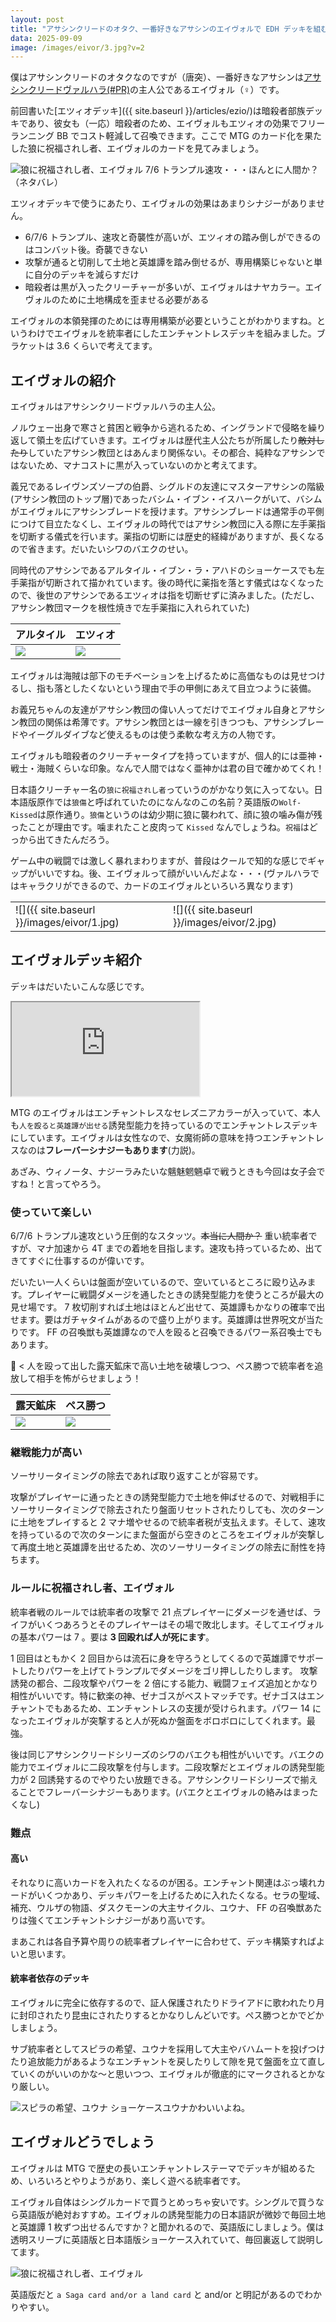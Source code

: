```yaml
---
layout: post
title: "アサシンクリードのオタク、一番好きなアサシンのエイヴォルで EDH デッキを組む"
data: 2025-09-09
image: /images/eivor/3.jpg?v=2
---
```

僕はアサシンクリードのオタクなのですが（唐突）、一番好きなアサシンは[アサシンクリードヴァルハラ(#PR)](https://amzn.to/4mVlsEw)の主人公であるエイヴォル（♀）です。

前回書いた[エツィオデッキ]({{ site.baseurl }}/articles/ezio/)は暗殺者部族デッキであり、彼女も（一応）暗殺者のため、エイヴォルもエツィオの効果でフリーランニング BB でコスト軽減して召喚できます。ここで MTG のカード化を果たした狼に祝福されし者、エイヴォルのカードを見てみましょう。

![狼に祝福されし者、エイヴォル](https://api.scryfall.com/cards/acr/54/ja?format=image&version=normal)
7/6 トランプル速攻・・・ほんとに人間か？（ネタバレ）

エツィオデッキで使うにあたり、エイヴォルの効果はあまりシナジーがありません。
- 6/7/6 トランプル、速攻と奇襲性が高いが、エツィオの踏み倒しができるのはコンバット後。奇襲できない
- 攻撃が通ると切削して土地と英雄譚を踏み倒せるが、専用構築じゃないと単に自分のデッキを減らすだけ
- 暗殺者は黒が入ったクリーチャーが多いが、エイヴォルはナヤカラー。エイヴォルのために土地構成を歪ませる必要がある

エイヴォルの本領発揮のためには専用構築が必要ということがわかりますね。というわけでエイヴォルを統率者にしたエンチャントレスデッキを組みました。ブラケットは 3.6 くらいで考えてます。

## エイヴォルの紹介

エイヴォルはアサシンクリードヴァルハラの主人公。

ノルウェー出身で寒さと貧困と戦争から逃れるため、イングランドで侵略を繰り返して領土を広げていきます。エイヴォルは歴代主人公たちが所属したり~~敵対したり~~していたアサシン教団とはあんまり関係ない。その都合、純粋なアサシンではないため、マナコストに黒が入っていないのかと考えてます。

義兄である<span class="card-hover" data-scry="acr/66/ja">レイヴンズソープの伯爵、シグルド</span>の友達にマスターアサシンの階級(アサシン教団のトップ層)であった<span class="card-hover" data-scry="acr/49/ja">バシム・イブン・イスハーク</span>がいて、バシムがエイヴォルに<span class="card-hover" data-scry="acr/73/ja">アサシンブレード</span>を授けます。アサシンブレードは通常手の平側につけて目立たなくし、エイヴォルの時代ではアサシン教団に入る際に左手薬指を切断する儀式を行います。薬指の切断には歴史的経緯がありますが、長くなるので省きます。だいたい<span class="card-hover" data-scry="acr/50/ja">シワのバエク</span>のせい。

同時代のアサシンであるアルタイル・イブン・ラ・アハドのショーケースでも左手薬指が切断されて描かれています。後の時代に薬指を落とす儀式はなくなったので、後世のアサシンであるエツィオは指を切断せずに済みました。(ただし、アサシン教団マークを根性焼きで左手薬指に入れられていた)

| アルタイル | エツィオ                                                                      |
| --- | ------------------------------------------------------------------------- |
| ![](https://api.scryfall.com/cards/acr/137/ja?format=image&version=large) | ![](https://api.scryfall.com/cards/acr/131/ja?format=image&version=large) |

エイヴォルは海賊は部下のモチベーションを上げるために高価なものは見せつけるし、指も落としたくないという理由で手の甲側にあえて目立つように装備。

お義兄ちゃんの友達がアサシン教団の偉い人ってだけでエイヴォル自身とアサシン教団の関係は希薄です。アサシン教団とは一線を引きつつも、アサシンブレードや<span class="card-hover" data-scry="acr/77/ja">イーグルダイブ</span>など使えるものは使う柔軟な考え方の人物です。

エイヴォルも暗殺者のクリーチャータイプを持っていますが、個人的には亜神・戦士・海賊くらいな印象。なんで人間ではなく亜神かは君の目で確かめてくれ！

日本語クリーチャー名の`狼に祝福されし者`っていうのがかなり気に入ってない。日本語版原作では`狼傷`と呼ばれていたのになんなのこの名前？英語版の`Wolf-Kissed`は原作通り。`狼傷`というのは幼少期に狼に襲われて、顔に狼の噛み傷が残ったことが理由です。噛まれたこと皮肉って `Kissed` なんでしょうね。`祝福`はどっから出てきたんだろう。

ゲーム中の戦闘では激しく暴れまわりますが、普段はクールで知的な感じでギャップがいいですね。後、エイヴォルって顔がいいんだよな・・・(ヴァルハラではキャラクリができるので、カードのエイヴォルといろいろ異なります)

|  |  |
| --- | --- |
| ![]({{ site.baseurl }}/images/eivor/1.jpg) | ![]({{ site.baseurl }}/images/eivor/2.jpg) |


## エイヴォルデッキ紹介

デッキはだいたいこんな感じです。
<div class="embed-moxfield">
<iframe src="https://moxfield.com/embed/-QoDXTvMyUWNpLM-qAPAHQ?sortBy=manaCost&hideTotal=true&includeMana=true" loading="lazy" allowfullscreen></iframe>
</div>

MTG のエイヴォルはエンチャントレスなセレズニアカラーが入っていて、本人も`人を殴ると英雄譚が出せる`誘発型能力を持っているのでエンチャントレスデッキにしています。エイヴォルは女性なので、女魔術師の意味を持つエンチャントレスなのは**フレーバーシナジーもあります**(力説)。

<span class="card-hover" data-scry="cmm/74/ja">あざみ</span>、<span class="card-hover" data-scry="iko/216/ja">ウィノータ</span>、<span class="card-hover" data-scry="bbd/62/ja">ナジーラ</span>みたいな魑魅魍魎卓で戦うときも今回は女子会ですね！と言ってやろう。

### 使っていて楽しい

6/7/6 トランプル速攻という圧倒的なスタッツ。~~本当に人間か？~~
重い統率者ですが、マナ加速から 4T までの着地を目指します。速攻も持っているため、出てきてすぐに仕事するのが偉いです。

だいたい一人くらいは盤面が空いているので、空いているところに殴り込みます。プレイヤーに戦闘ダメージを通したときの誘発型能力を使うところが最大の見せ場です。 7 枚切削すれば土地はほとんど出せて、英雄譚もかなりの確率で出せます。要はガチャタイムがあるので盛り上がります。英雄譚は世界呪文が当たりです。 FF の召喚獣も英雄譚なので人を殴ると召喚できるパワー系召喚士でもあります。

🐬 < 人を殴って出した露天鉱床で高い土地を破壊しつつ、ペス勝つで統率者を追放して相手を怖がらせましょう！

| 露天鉱床                                                                      | ペス勝つ                                                                     |
| ------------------------------------------------------------------------- | ------------------------------------------------------------------------ |
| ![](https://api.scryfall.com/cards/vma/316/en?format=image&version=large) | ![](https://api.scryfall.com/cards/thb/13/ja?format=image&version=large) |

### 継戦能力が高い

ソーサリータイミングの除去であれば取り返すことが容易です。

攻撃がプレイヤーに通ったときの誘発型能力で土地を伸ばせるので、対戦相手にソーサリータイミングで除去されたり盤面リセットされたりしても、次のターンに土地をプレイすると 2 マナ増やせるので統率者税が支払えます。そして、速攻を持っているので次のターンにまた盤面がら空きのところをエイヴォルが突撃して再度土地と英雄譚を出せるため、次のソーサリータイミングの除去に耐性を持ちます。

### ルールに祝福されし者、エイヴォル

統率者戦のルールでは統率者の攻撃で 21 点プレイヤーにダメージを通せば、ライフがいくつあろうとそのプレイヤーはその場で敗北します。そしてエイヴォルの基本パワーは 7 。要は **3 回殴れば人が死にます**。

1 回目はともかく 2 回目からは流石に身を守ろうとしてくるので英雄譚でサポートしたりパワーを上げてトランプルでダメージをゴリ押ししたりします。
攻撃誘発の都合、二段攻撃やパワーを 2 倍にする能力、戦闘フェイズ追加とかなり相性がいいです。特に<span class="card-hover" data-scry="lcc/295/ja">歓楽の神、ゼナゴス</span>がベストマッチです。ゼナゴスはエンチャントでもあるため、エンチャントレスの支援が受けられます。パワー 14 になったエイヴォルが突撃すると人が死ぬか盤面をボロボロにしてくれます。最強。

後は同じアサシンクリードシリーズのシワのバエクも相性がいいです。バエクの能力でエイヴォルに二段攻撃を付与します。二段攻撃だとエイヴォルの誘発型能力が 2 回誘発するのでやりたい放題できる。アサシンクリードシリーズで揃えることでフレーバーシナジーもあります。(バエクとエイヴォルの絡みはまったくなし)

### 難点

#### 高い

それなりに高いカードを入れたくなるのが困る。エンチャント関連はぶっ壊れカードがいくつかあり、デッキパワーを上げるために入れたくなる。<span class="card-hover" data-scry="usg/325/en">セラの聖域</span>、<span class="card-hover" data-scry="uds/15/en">補充</span>、<span class="card-hover" data-scry="mh2/259/ja">ウルザの物語</span>、ダスクモーンの大主サイクル、ユウナ、 FF の召喚獣あたりは強くてエンチャントシナジーがあり高いです。

まあこれは各自予算や周りの統率者プレイヤーに合わせて、デッキ構築すればよいと思います。

#### 統率者依存のデッキ

エイヴォルに完全に依存するので、<span class="card-hover" data-scry="fdn/168/ja">証人保護</span>されたり<span class="card-hover" data-scry="cmm/324/ja">ドライアドに歌われたり</span><span class="card-hover" data-scry="inr/69/en">月に封印されたり</span><span class="card-hover" data-scry="cmm/21/ja">昆虫にされたり</span>するとかなりしんどいです。ペス勝つとかでどかしましょう。

サブ統率者としてスピラの希望、ユウナを採用して大主やバハムートを投げつけたり追放能力があるようなエンチャントを戻したりして隙を見て盤面を立て直していくのがいいのかな〜と思いつつ、エイヴォルが徹底的にマークされるとかなり厳しい。

![スピラの希望、ユウナ](https://api.scryfall.com/cards/fin/404/en?format=image&version=normal)
ショーケースユウナかわいいよね。

## エイヴォルどうでしょう

エイヴォルは MTG で歴史の長いエンチャントレステーマでデッキが組めるため、いろいろとやりようがあり、楽しく遊べる統率者です。

エイヴォル自体はシングルカードで買うとめっちゃ安いです。シングルで買うなら英語版が絶対おすすめ。エイヴォルの誘発型能力の日本語訳が微妙で毎回土地と英雄譚 1 枚ずつ出せるんですか？と聞かれるので、英語版にしましょう。僕は透明スリーブに英語版と日本語版ショーケース入れていて、毎回裏返して説明してます。

![狼に祝福されし者、エイヴォル](https://api.scryfall.com/cards/acr/54/en?format=image&version=normal)

英語版だと `a Saga card and/or a land card` と and/or と明記があるのでわかりやすい。